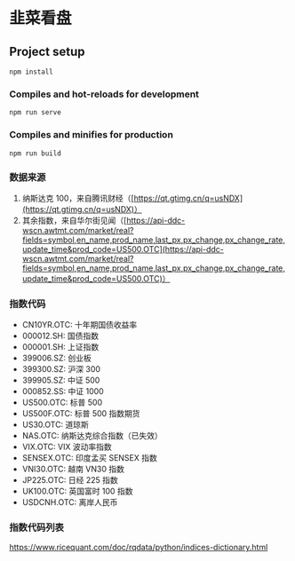 # 韭菜看盘

## Project setup

```
npm install
```

### Compiles and hot-reloads for development

```
npm run serve
```

### Compiles and minifies for production

```
npm run build
```

### 数据来源

1. 纳斯达克 100，来自腾讯财经（[https://qt.gtimg.cn/q=usNDX](https://qt.gtimg.cn/q=usNDX)）
2. 其余指数，来自华尔街见闻（[https://api-ddc-wscn.awtmt.com/market/real?fields=symbol,en_name,prod_name,last_px,px_change,px_change_rate,update_time&prod_code=US500.OTC](https://api-ddc-wscn.awtmt.com/market/real?fields=symbol,en_name,prod_name,last_px,px_change,px_change_rate,update_time&prod_code=US500.OTC)）

### 指数代码

- CN10YR.OTC: 十年期国债收益率
- 000012.SH: 国债指数
- 000001.SH: 上证指数
- 399006.SZ: 创业板
- 399300.SZ: 沪深 300
- 399905.SZ: 中证 500
- 000852.SS: 中证 1000
- US500.OTC: 标普 500
- US500F.OTC: 标普 500 指数期货
- US30.OTC: 道琼斯
- NAS.OTC: 纳斯达克综合指数（已失效）
- VIX.OTC: VIX 波动率指数
- SENSEX.OTC: 印度孟买 SENSEX 指数
- VNI30.OTC: 越南 VN30 指数
- JP225.OTC: 日经 225 指数
- UK100.OTC: 英国富时 100 指数
- USDCNH.OTC: 离岸人民币

### 指数代码列表

https://www.ricequant.com/doc/rqdata/python/indices-dictionary.html